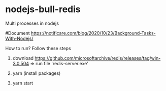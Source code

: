 # nodejs-bull-redis
Multi processes in nodejs

#Document https://notificare.com/blog/2020/10/23/Background-Tasks-With-Nodejs/

How to run? Follow these steps
1. download https://github.com/microsoftarchive/redis/releases/tag/win-3.0.504
=> run file 'redis-server.exe'

2. yarn (install packages)
2. yarn start
